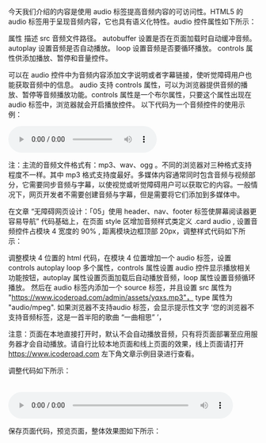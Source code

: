 今天我们介绍的内容是使用 audio 标签提高音频内容的可访问性。HTML5 的 audio 标签用于呈现音频内容，它也具有语义化特性。audio 控件属性如下所示：

属性            描述
src         音频文件路径。
autobuffer  设置是否在页面加载时自动缓冲音频。
autoplay    设置音频是否自动播放。
loop        设置音频是否要循环播放。
controls    属性供添加播放、暂停和音量控件。


可以在 audio 控件中为音频内容添加文字说明或者字幕链接，使听觉障碍用户也能获取音频中的信息。 audio 支持 controls 属性，可以为浏览器提供音频的播放、暂停等音频播放功能。controls 属性是一个布尔属性，只要这个属性出现在 audio 标签中，浏览器就会开启播放控件。 以下代码为一个音频控件的使用示例：

<audio id="icode-road-audio" controls>
  <source src="./assets/audio/demo.mp3" type="audio/mpeg" />
</audio>

注：主流的音频文件格式有：mp3、wav、ogg 。不同的浏览器对三种格式支持程度不一样。其中 mp3 格式支持度最好。多媒体内容通常同时包含音频与视频部分，它需要同步音频与字幕，以使视觉或听觉障碍用户可以获取它的内容。一般情况下，网页开发者不需要创建音频与字幕，但是需要将它们添加到多媒体中。

在文章 “无障碍网页设计：「05」使用 header、nav、footer 标签使屏幕阅读器更容易导航” 代码基础上，在页面 style 区增加音频样式类定义 .card audio , 设置音频控件占模块 4 宽度的 90% , 距离模块边框顶部 20px，调整样式代码如下所示：

<style type="text/css">
    
  .card audio {
    width:90%; 
    margin-top:20px;
  }
  
</style>


调整模块 4 位置的 html 代码，在模块 4 位置增加一个 audio 标签，设置 controls  autoplay loop 多个属性，controls 属性设置 audio 控件显示播放相关功能按钮，autoplay 属性设置页面加载后自动播放音频，loop 属性设置音频循环播放。  然后在 audio 标签内添加一个 source 标签，并且设置 src 属性为 "https://www.icoderoad.com/admin/assets/yqxs.mp3"， type 属性为 "audio/mpeg". 如果浏览器不支持audio 标签，会显示提示性文字 ‘您的浏览器不支持音频标签，这是一首半阳的歌曲 “一曲相思” ’，

注意：页面在本地直接打开时，默认不会自动播放音频，只有将页面部署至应用服务器才会自动播放。请自行比较本地页面和线上页面的效果，线上页面请打开 https://www.icoderoad.com 左下角文章示例目录进行查看。

调整代码如下所示：

<article class="article  ant-col ant-col-xs-24 ant-col-sm-12 ant-col-md-12 ant-col-lg-12 ant-col-xl-6">
   <div class="card">
      <audio id="icode-road-model4-audio"  controls  autoplay loop  >
        <source src="https://www.icoderoad.com/admin/assets/yqxs.mp3" type="audio/mpeg" autoplay />
        您的浏览器不支持音频标签，这是一首半阳的歌曲 “一曲相思”
      </audio>
  </div>
</article>

保存页面代码，预览页面，整体效果图如下所示：
